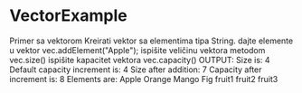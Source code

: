 # VectorExample
Primer sa vektorom Kreirati vektor sa elementima tipa String.  dajte elemente u vektor  vec.addElement("Apple");  ispišite veličinu vektora metodom vec.size()  ispišite kapacitet vektora vec.capacity()  OUTPUT:  Size is: 4 Default capacity increment is: 4 Size after addition: 7 Capacity after increment is: 8 Elements are: Apple Orange Mango Fig fruit1 fruit2 fruit3

